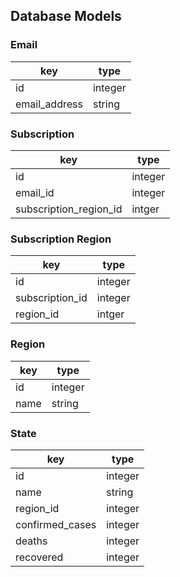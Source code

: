## Database Models

### Email
|**key**|**type**|
|-------|--------|
|id|integer|
|email_address|string|

### Subscription
|**key**|**type**|
|-------|--------|
|id|integer|
|email_id|integer|
|subscription_region_id|intger|

### Subscription Region
|**key**|**type**|
|-------|--------|
|id|integer|
|subscription_id|integer|
|region_id|intger|

### Region
|**key**|**type**|
|-------|--------|
|id|integer|
|name|string|

### State
|**key**|**type**|
|-------|--------|
|id|integer|
|name|string|
|region_id|integer|
|confirmed_cases|integer|
|deaths|integer|
|recovered|integer|